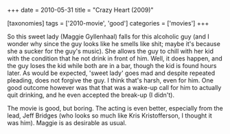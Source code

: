 +++
date = 2010-05-31
title = "Crazy Heart (2009)"

[taxonomies]
tags = ['2010-movie', 'good']
categories = ['movies']
+++

So this sweet lady (Maggie Gyllenhaal) falls for this alcoholic guy (and
I wonder why since the guy looks like he smells like shit; maybe it\'s
because she a sucker for the guy\'s music). She allows the guy to chill
with her kid with the condition that he not drink in front of him. Well,
it does happen, and the guy loses the kid while both are in a bar,
though the kid is found hours later. As would be expected, \'sweet
lady\' goes mad and despite repeated pleading, does not forgive the guy.
I think that\'s harsh, even for him. One good outcome however was that
that was a wake-up call for him to actually quit drinking, and he even
accepted the break-up (I didn\'t).

The movie is good, but boring. The acting is even better, especially
from the lead, Jeff Bridges (who looks so much like Kris Kristofferson,
I thought it was him). Maggie is as desirable as usual.
